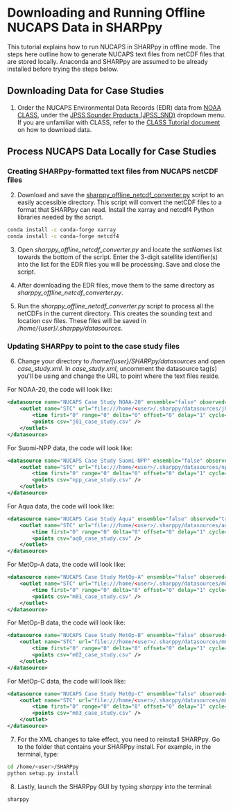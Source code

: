 # Downloading and Running Offline NUCAPS Data in SHARPpy
This tutorial explains how to run NUCAPS in SHARPpy in offline mode. The steps here outline how to generate NUCAPS text files from netCDF files that are stored locally.  Anaconda and SHARPpy are assumed to be already installed before trying the steps below.

## Downloading Data for Case Studies

1. Order the NUCAPS Environmental Data Records (EDR) data from [NOAA CLASS](class.noaa.gov), under the [JPSS Sounder Products (JPSS_SND)](https://www.avl.class.noaa.gov/saa/products/search?sub_id=0&datatype_family=JPSS_SND&submit.x=28&submit.y=11) dropdown menu. If you are unfamiliar with CLASS, refer to the [CLASS Tutorial document](https://weather.msfc.nasa.gov/nucaps/resources_training.html) on how to download data.

## Process NUCAPS Data Locally for Case Studies

### Creating SHARPpy-formatted text files from NUCAPS netCDF files

2. Download and save the [sharppy_offline_netcdf_converter.py](https://github.com/NUCAPS/SHARPpy) script to an easily accessible directory. This script will convert the netCDF files to a format that SHARPpy can read.  Install the xarray and netcdf4 Python libraries needed by the script.

```bash
conda install -c conda-forge xarray
conda install -c conda-forge netcdf4
```

3. Open *sharppy_offline_netcdf_converter.py* and locate the *satNames* list towards the bottom of the script.  Enter the 3-digit satellite identifier(s) into the list for the EDR files you will be processing.  Save and close the script.

4. After downloading the EDR files, move them to the same directory as *sharppy_offline_netcdf_converter.py*.

5. Run the *sharppy_offline_netcdf_converter.py* script to process all the netCDFs in the current directory. This creates the sounding text and location csv files. These files will be saved in */home/{user}/.sharppy/datasources*.

### Updating SHARPpy to point to the case study files

6. Change your directory to */home/{user}/SHARPpy/datasources* and open *case_study.xml*.  In *case_study.xml*, uncomment the datasource tag(s) you'll be using and change the URL to point where the text files reside.

For NOAA-20, the code will look like:

```xml
<datasource name="NUCAPS Case Study NOAA-20" ensemble="false" observed="true">
    <outlet name="STC" url="file:///home/<user>/.sharppy/datasources/j01/{srcid}.txt" format="spc" >
        <time first="0" range="0" delta="0" offset="0" delay="1" cycle="1200" archive="12" start="-" end="-"/>
        <points csv="j01_case_study.csv" />
    </outlet>
</datasource>
```

For Suomi-NPP data, the code will look like:

```xml
<datasource name="NUCAPS Case Study Suomi-NPP" ensemble="false" observed="true">
    <outlet name="STC" url="file:///home/<user>/.sharppy/datasources/npp/{srcid}.txt" format="spc" >
        <time first="0" range="0" delta="0" offset="0" delay="1" cycle="1200" archive="12" start="-" end="-"/>
        <points csv="npp_case_study.csv" />
    </outlet>
</datasource>
```

For Aqua data, the code will look like:

```xml
<datasource name="NUCAPS Case Study Aqua" ensemble="false" observed="true">
    <outlet name="STC" url="file:///home/<user>/.sharppy/datasources/aq0/{srcid}.txt" format="spc" >
        <time first="0" range="0" delta="0" offset="0" delay="1" cycle="1200" archive="12" start="-" end="-"/>
        <points csv="aq0_case_study.csv" />
    </outlet>
</datasource>
```

For MetOp-A data, the code will look like:

```xml
<datasource name="NUCAPS Case Study MetOp-A" ensemble="false" observed="true">
    <outlet name="STC" url="file:///home/<user>/.sharppy/datasources/m01/{srcid}.txt" format="spc" >
        <time first="0" range="0" delta="0" offset="0" delay="1" cycle="1200" archive="12" start="-" end="-"/>
        <points csv="m01_case_study.csv" />
    </outlet>
</datasource>
```

For MetOp-B data, the code will look like:

```xml
<datasource name="NUCAPS Case Study MetOp-B" ensemble="false" observed="true">
    <outlet name="STC" url="file:///home/<user>/.sharppy/datasources/m02/{srcid}.txt" format="spc" >
        <time first="0" range="0" delta="0" offset="0" delay="1" cycle="1200" archive="12" start="-" end="-"/>
        <points csv="m02_case_study.csv" />
    </outlet>
</datasource>
```

For MetOp-C data, the code will look like:

```xml
<datasource name="NUCAPS Case Study MetOp-C" ensemble="false" observed="true">
    <outlet name="STC" url="file:///home/<user>/.sharppy/datasources/m03/{srcid}.txt" format="spc" >
        <time first="0" range="0" delta="0" offset="0" delay="1" cycle="1200" archive="12" start="-" end="-"/>
        <points csv="m03_case_study.csv" />
    </outlet>
</datasource>
```

7. For the XML changes to take effect, you need to reinstall SHARPpy.  Go to the folder that contains your SHARPpy install. For example, in the terminal, type:

```bash
cd /home/<user>/SHARPpy
python setup.py install
```

8. Lastly, launch the SHARPpy GUI by typing *sharppy* into the terminal:

```bash
sharppy
```

